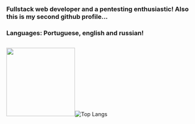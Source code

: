 ### Fullstack web developer and a pentesting enthusiastic! Also this is my second github profile...
### Languages: Portuguese, english and russian!

##
</a>

<img height="180em" src="https://github-readme-stats.vercel.app/api?username=Redakyr&show_icons=true&hide_border=true&&count_private=true&include_all_commits=true&theme=midnight-purple" /><img alt="Top Langs" src="https://github-readme-stats.vercel.app/api/top-langs/?username=Redakyr&hide_border=true&hide=html,css,scss,sass,shell&layout=compact&theme=midnight-purple"/>
